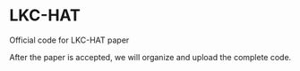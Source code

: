 # LKC-HAT
Official code for LKC-HAT paper

After the paper is accepted, we will organize and upload the complete code.
